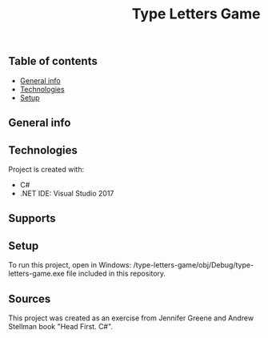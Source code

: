 <h1 align="right">Type Letters Game</h1><br>

## Table of contents
* [General info](#general-info)
* [Technologies](#technologies)
* [Setup](#setup)

## General info
  
	
## Technologies
Project is created with:
* C#
* .NET
IDE: Visual Studio 2017

## Supports


## Setup
To run this project, open in Windows: /type-letters-game/obj/Debug/type-letters-game.exe file included in this repository.  

## Sources
This project was created as an exercise from Jennifer Greene and Andrew Stellman book "Head First. C#".
